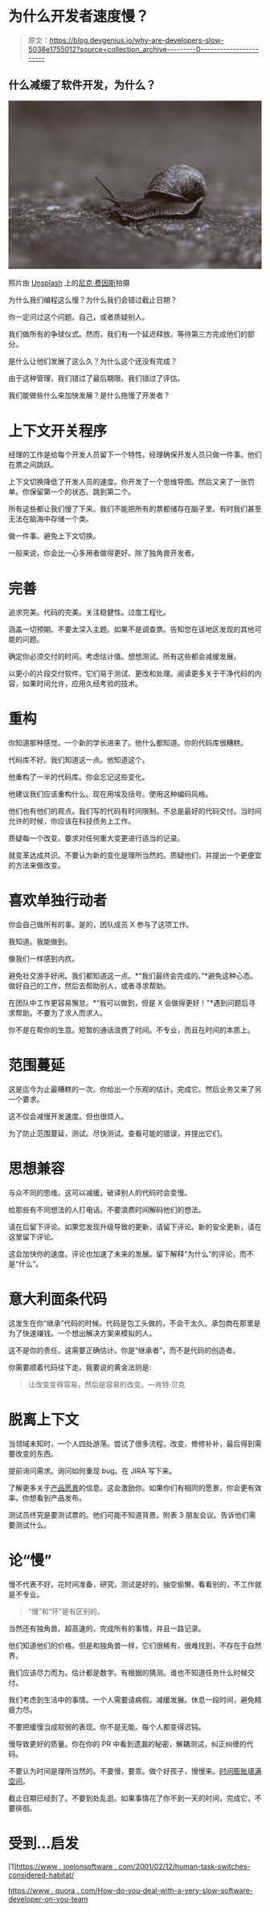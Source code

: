 # 为什么开发者速度慢？

> 原文：<https://blog.devgenius.io/why-are-developers-slow-5038e1755012?source=collection_archive---------0----------------------->

## 什么减缓了软件开发，为什么？

![](img/592c11ebd55fb6db303c4089ba4fa3dd.png)

照片由 [Unsplash](https://unsplash.com?utm_source=medium&utm_medium=referral) 上的[尼克·费因斯](https://unsplash.com/@jannerboy62?utm_source=medium&utm_medium=referral)拍摄

为什么我们编程这么慢？为什么我们会错过截止日期？

你一定问过这个问题。自己，或者质疑别人。

我们做所有的争球仪式。然而，我们有一个延迟释放。等待第三方完成他们的部分。

是什么让他们发展了这么久？为什么这个还没有完成？

由于这种管理，我们错过了最后期限。我们错过了评估。

我们能做些什么来加快发展？是什么拖慢了开发者？

# 上下文开关程序

经理的工作是给每个开发人员留下一个特性。经理确保开发人员只做一件事。他们在票之间跳跃。

上下文切换降低了开发人员的速度。你开发了一个思维导图。然后又来了一张罚单。你保留第一个的状态。跳到第二个。

所有这些都让我们慢了下来。我们不能把所有的票都储存在脑子里。有时我们甚至无法在脑海中存储一个类。

做一件事。避免上下文切换。

一般来说，你会比一心多用者做得更好。除了独角兽开发者。

# 完善

追求完美。代码的完美。关注稳健性。过度工程化。

涵盖一切预期。不要太深入主题。如果不是调查票。告知您在该地区发现的其他可能的问题。

确定你必须交付的时间。考虑估计值。想想测试。所有这些都会减缓发展。

以更小的片段交付软件。它们易于测试、更改和处理。阅读更多关于干净代码的内容，如果时间允许，应用久经考验的技术。

# **重构**

你知道那种感觉。一个新的学长进来了。他什么都知道。你的代码库很糟糕。

代码库不好。我们知道这一点。他知道这个。

他重构了一半的代码库。你会忘记这些变化。

他建议我们应该重构什么。现在用埃及括号。使用这种编码风格。

他们也有他们的观点。我们写的代码有时间限制。不总是最好的代码交付。当时间允许的时候，你应该在科技债务上工作。

质疑每一个改变。要求对任何重大变更进行适当的记录。

就变革达成共识。不要认为新的变化是理所当然的。质疑他们，并提出一个更便宜的方法来做改变。

# 喜欢单独行动者

你会自己做所有的事。是的，团队成员 X 参与了这项工作。

我知道。我能做到。

像我们一样感到内疚。

避免社交游手好闲。我们都知道这一点。*“我们最终会完成的。”*避免这种心态。做好自己的工作，然后去帮助别人，或者寻求帮助。

在团队中工作更容易懈怠。*“我可以做到，但是 X 会做得更好！”*遇到问题后寻求帮助。不要为了求人而求人。

你不是在帮你的生意。短暂的通话浪费了时间。不专业，而且在时间的本质上。

# 范围蔓延

这是迄今为止最糟糕的一次。你给出一个乐观的估计。完成它。然后业务又来了另一个要求。

这不仅会减慢开发速度。但也很烦人。

为了防止范围蔓延，测试。尽快测试。查看可能的错误，并提出它们。

# 思想兼容

与众不同的思维。这可以减缓。破译别人的代码时会变慢。

给那些有不同想法的人打电话。不要浪费时间解码他们的想法。

请在后留下评论。如果您发现升级导致的更新，请留下评论。新的安全更新，请在这里留下评论。

这会加快你的速度。评论也加速了未来的发展。留下解释“为什么”的评论，而不是“什么”。

# 意大利面条代码

这发生在你“继承”代码的时候。代码是包工头做的，不会干太久。承包商在那里是为了快速赚钱。一个想出解决方案来模拟的人。

这不是你的责任。这需要正确估计。你是“继承者”，而不是代码的创造者。

你需要顺着代码往下走。我要说的黄金法则是:

> 让改变变得容易，然后是容易的改变。—肯特·贝克

# 脱离上下文

当领域未知时，一个人四处游荡。尝试了很多流程。改变，修修补补，最后得到需要改变的东西。

提前询问需求。询问如何重现 bug。在 JIRA 写下来。

了解更多关于[产品愿景](https://levelup.gitconnected.com/how-an-elevator-test-can-boost-your-coding-motivation-4b96a23c96a0?source=your_stories_page-------------------------------------)的信息。这会激励你。如果你们有相同的愿景，你会更有效率。你想看到产品发布。

测试员终究是要测试票的。他们可能不知道背景。附表 3 朋友会议。告诉他们需要测试什么。

# 论“慢”

慢不代表不好。花时间准备，研究，测试是好的。抽空偷懒，看看别的，不工作就是不专业。

> “慢”和“坏”是有区别的。

当然还有独角兽。超高速的，完成所有的事情，并且一路记录。

他们知道他们的价格。但是和独角兽一样，它们很稀有，很难找到，不存在于自然界。

我们应该尽力而为。估计都是数字。有根据的猜测。谁也不知道任务什么时候交付。

我们考虑到生活中的事情。一个人需要请病假。减缓发展。休息一段时间，避免精疲力尽。

不要把缓慢当成软弱的表现。你不是无能。每个人都变得迟钝。

慢导致更好的质量。你在你的 PR 中看到遗漏的秘密，解耦测试，纠正纠缠的代码。

不要认为时间是理所当然的。不要慢，要乖。做个好孩子，慢慢来。[时间膨胀填满空间](https://www.atlassian.com/blog/productivity/what-is-parkinsons-law)。

截止日期已经到了。不要到处乱逛。如果事情花了你不到一天的时间，完成它，不要徘徊。

# 受到...启发

[1][https://www . joelonsoftware . com/2001/02/12/human-task-switches-considered-habitat/](https://www.joelonsoftware.com/2001/02/12/human-task-switches-considered-harmful/)

[https://www . quora . com/How-do-you-deal-with-a-very-slow-software-developer-on-you-team](https://www.quora.com/How-do-you-deal-with-a-very-slow-software-developer-on-your-team)